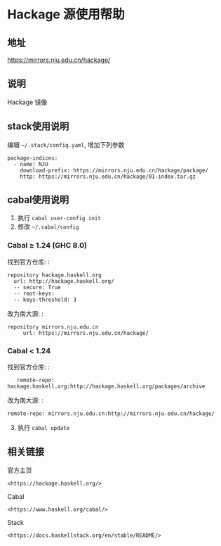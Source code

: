 # Hackage 源使用帮助

## 地址

<https://mirrors.nju.edu.cn/hackage/>

## 说明

Hackage 镜像

## stack使用说明

编辑 `~/.stack/config.yaml`, 增加下列参数

    package-indices:
      - name: NJU
        download-prefix: https://mirrors.nju.edu.cn/hackage/package/
        http: https://mirrors.nju.edu.cn/hackage/01-index.tar.gz

## cabal使用说明

1.  执行 `cabal user-config init`
2.  修改 `~/.cabal/config`

### Cabal ≥ 1.24 (GHC 8.0)

找到官方仓库: :

    repository hackage.haskell.org
      url: http://hackage.haskell.org/
      -- secure: True
      -- root-keys:
      -- keys-threshold: 3

改为南大源: :

    repository mirrors.nju.edu.cn
         url: https://mirrors.nju.edu.cn/hackage/

### Cabal \< 1.24

找到官方仓库: :

       remote-repo: hackage.haskell.org:http://hackage.haskell.org/packages/archive

改为南大源: :

    remote-repo: mirrors.nju.edu.cn:http://mirrors.nju.edu.cn/hackage/

3.  执行 `cabal update`

## 相关链接

官方主页

    <https://hackage.haskell.org/>

Cabal

    <https://www.haskell.org/cabal/>

Stack

    <https://docs.haskellstack.org/en/stable/README/>
